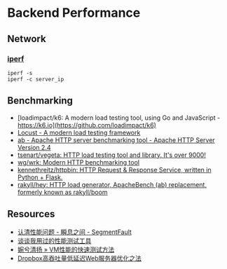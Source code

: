 # Backend Performance

## Network

### [iperf](https://iperf.fr/)

    iperf -s
    iperf -c server_ip

## Benchmarking

- [loadimpact/k6: A modern load testing tool, using Go and JavaScript - https://k6.io](https://github.com/loadimpact/k6)
- [Locust - A modern load testing framework](https://locust.io/)
- [ab - Apache HTTP server benchmarking tool - Apache HTTP Server Version 2.4](https://httpd.apache.org/docs/2.4/programs/ab.html)
- [tsenart/vegeta: HTTP load testing tool and library. It's over 9000!](https://github.com/tsenart/vegeta)
- [wg/wrk: Modern HTTP benchmarking tool](https://github.com/wg/wrk)
- [kennethreitz/httpbin: HTTP Request & Response Service, written in Python + Flask.](https://github.com/kennethreitz/httpbin)
- [rakyll/hey: HTTP load generator, ApacheBench (ab) replacement, formerly known as rakyll/boom](https://github.com/rakyll/hey)

## Resources

- [认清性能问题 - 瞬息之间 - SegmentFault](https://segmentfault.com/a/1190000006662314)
- [谈谈我用过的性能测试工具](http://coffeechou.github.io/2016/05/24/performance-test-tools.html)
- [婉兮清扬  » VM性能的快速测试方法](http://www.qyjohn.net/?p=2715)
- [Dropbox高吞吐量低延迟Web服务器优化之法](https://mp.weixin.qq.com/s?__biz=MzI4MjE3MTcwNA==&mid=2664336554&idx=1&sn=ef6aeba8ab66ffa4f47b09adf36abf0e)

